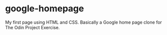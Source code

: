 # google-homepage
My first page using HTML and CSS. Basically a Google home page clone for The Odin Project Exercise.

